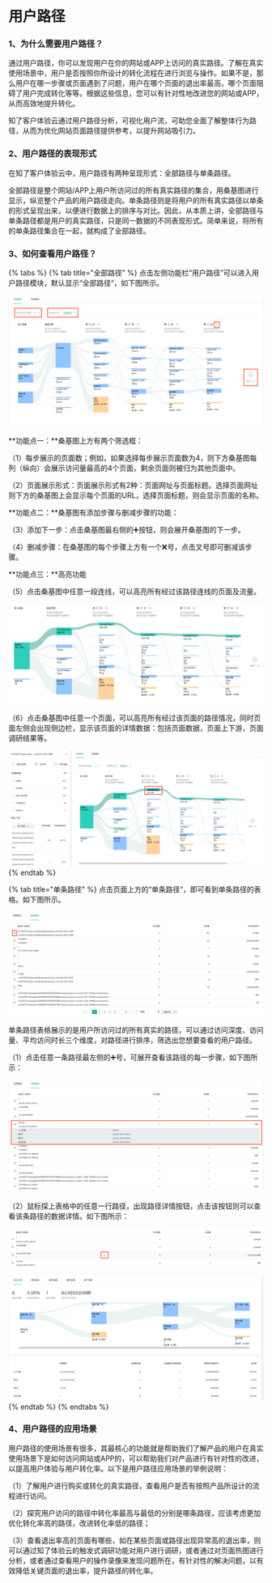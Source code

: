 # 用户路径

### 1、为什么需要用户路径？

通过用户路径，你可以发现用户在你的网站或APP上访问的真实路径。了解在真实使用场景中，用户是否按照你所设计的转化流程在进行浏览与操作。如果不是，那么用户在哪一步骤或页面遇到了问题，用户在哪个页面的退出率最高，哪个页面阻碍了用户完成转化等等。根据这些信息，您可以有针对性地改进您的网站或APP，从而高效地提升转化。

知了客户体验云通过用户路径分析，可视化用户流，可助您全面了解整体行为路径，从而为优化网站页面路径提供参考，以提升网站吸引力。

### 2、用户路径的表现形式

在知了客户体验云中，用户路径有两种呈现形式：全部路径与单条路径。

全部路径是整个网站/APP上用户所访问过的所有真实路径的集合，用桑基图进行显示，纵览整个产品的用户路径走向。单条路径则是将用户的所有真实路径以单条的形式呈现出来，以便进行数据上的排序与对比。因此，从本质上讲，全部路径与单条路径都是用户的真实路径，只是同一数据的不同表现形式。简单来说，将所有的单条路径集合在一起，就构成了全部路径。

### 3、如何查看用户路径？

{% tabs %}
{% tab title="全部路径" %}
点击左侧功能栏“用户路径”可以进入用户路径模块，默认显示“全部路径“，如下图所示。

![&#x5168;&#x90E8;&#x8DEF;&#x5F84;&#x6851;&#x57FA;&#x56FE;](../.gitbook/assets/assets2flji7oy3uxwfckkab3xp2fljnirfpsfkxq1ggthmr2fljnotzxym5behqyidt2f-ping-mu-kuai-zhao-20180808-xi.png)

**功能点一：**桑基图上方有两个筛选框：

（1）每步展示的页面数；例如，如果选择每步展示页面数为4，则下方桑基图每列（纵向）会展示访问量最高的4个页面，剩余页面则被归为其他页面中。

（2）页面展示形式：页面展示形式有2种：页面网址与页面标题。选择页面网址则下方的桑基图上会显示每个页面的URL，选择页面标题，则会显示页面的名称。

**功能点二：**桑基图有添加步骤与删减步骤的功能：

（3）添加下一步：点击桑基图最右侧的➕按钮，则会展开桑基图的下一步。

（4）删减步骤：在桑基图的每个步骤上方有一个❌号，点击叉号即可删减该步骤。

**功能点三：**高亮功能

（5）点击桑基图中任意一段连线，可以高亮所有经过该路径连线的页面及流量。

![&#x6851;&#x57FA;&#x56FE;&#x793A;&#x4F8B;1: &#x9AD8;&#x4EAE;&#x4EFB;&#x610F;&#x8FDE;&#x7EBF;](../.gitbook/assets/ping-mu-kuai-zhao-20180813-shang-wu-11.57.20.png)

（6）点击桑基图中任意一个页面，可以高亮所有经过该页面的路径情况，同时页面左侧会出现侧边栏，显示该页面的详情数据：包括页面数据，页面上下游，页面调研结果等。

![&#x6851;&#x57FA;&#x56FE;&#x793A;&#x4F8B;2:&#x9AD8;&#x4EAE;&#x4EFB;&#x610F;&#x9875;&#x9762;](../.gitbook/assets/ping-mu-kuai-zhao-20180813-shang-wu-11.51.49.png)
{% endtab %}

{% tab title="单条路径" %}
点击页面上方的“单条路径“，即可看到单条路径的表格。如下图所示。

![&#x5355;&#x6761;&#x8DEF;&#x5F84;&#x8868;&#x683C;](../.gitbook/assets/ping-mu-kuai-zhao-20180813-xia-wu-3.21.23.png)

单条路径表格展示的是用户所访问过的所有真实的路径，可以通过访问深度、访问量、平均访问时长三个维度，对路径进行排序，筛选出您想要查看的用户路径。

（1）点击任意一条路径最左侧的➕号，可展开查看该路径的每一步骤，如下图所示：

![&#x5355;&#x6761;&#x8DEF;&#x5F84;&#x5C55;&#x5F00;&#x72B6;&#x6001;](../.gitbook/assets/ping-mu-kuai-zhao-20180813-xia-wu-3.22.26.png)

（2）鼠标探上表格中的任意一行路径，出现路径详情按钮，点击该按钮则可以查看该条路径的数据详情。如下图所示：

![hover&#x51FA;&#x73B0;&#x201C;&#x8DEF;&#x5F84;&#x8BE6;&#x60C5;&#x201D;&#x6309;&#x94AE;](../.gitbook/assets/ping-mu-kuai-zhao-20180813-xia-wu-3.27.00.png)

![&#x5355;&#x6761;&#x8DEF;&#x5F84;&#x8BE6;&#x60C5;&#x9875;&#x9762;](../.gitbook/assets/ping-mu-kuai-zhao-20180813-xia-wu-3.30.13%20%281%29.png)
{% endtab %}
{% endtabs %}

### 4、用户路径的应用场景

用户路径的使用场景有很多，其最核心的功能就是帮助我们了解产品的用户在真实使用场景下是如何访问网站或APP的，可以帮助我们对产品进行有针对性的改进，以提高用户体验与用户转化率。以下是用户路径应用场景的举例说明：

（1）了解用户进行购买或转化的真实路径，查看用户是否有按照产品所设计的流程进行访问。

（2）探究用户访问的路径中转化率最高与最低的分别是哪条路径，应该考虑更加优化转化率高的路径，改进转化率低的路径；

（3）查看退出率高的页面有哪些，如在某些页面或路径出现异常高的退出率，则可以通过知了体验云的触发式调研功能对用户进行调研，或者通过对页面热图进行分析，或者通过查看用户的操作录像来发现问题所在，有针对性的解决问题，以有效降低关键页面的退出率，提升路径的转化率。

